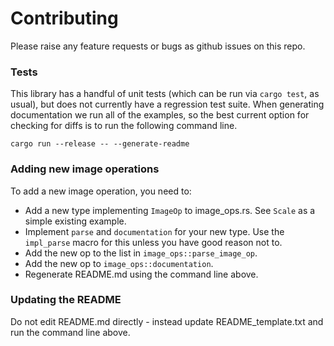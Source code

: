 # Contributing

Please raise any feature requests or bugs as github issues on this repo.

### Tests

This library has a handful of unit tests (which can be run via `cargo test`,
as usual), but does not currently have a regression test suite. When
generating documentation we run all of the examples, so the best current option
for checking for diffs is to run the following command line.

```
cargo run --release -- --generate-readme
```

### Adding new image operations

To add a new image operation, you need to:
* Add a new type implementing `ImageOp` to image_ops.rs. See `Scale` as a simple
  existing example.
* Implement `parse` and `documentation` for your new type. Use the `impl_parse`
  macro for this unless you have good reason not to.
* Add the new op to the list in `image_ops::parse_image_op`.
* Add the new op to `image_ops::documentation`.
* Regenerate README.md using the command line above.

### Updating the README

Do not edit README.md directly - instead update README_template.txt and
run the command line above.
